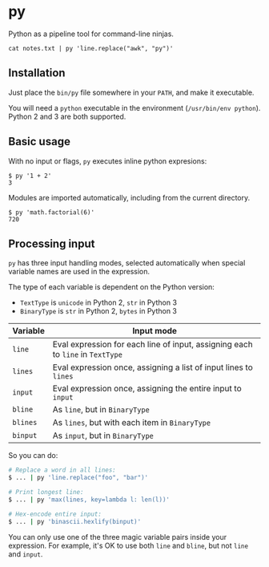 # py

Python as a pipeline tool for command-line ninjas.

```
cat notes.txt | py 'line.replace("awk", "py")'
```

## Installation

Just place the `bin/py` file somewhere in your `PATH`, and make it executable.

You will need a `python` executable in the environment (`/usr/bin/env python`). Python 2 and 3 are both supported.

## Basic usage

With no input or flags, `py` executes inline python expresions:

```
$ py '1 + 2'
3
```

Modules are imported automatically, including from the current directory.

```
$ py 'math.factorial(6)'
720
```

## Processing input

`py` has three input handling modes, selected automatically when special
variable names are used in the expression. 

The type of each variable is dependent on the Python version:
  * `TextType` is `unicode` in Python 2, `str` in Python 3
  * `BinaryType` is `str` in Python 2, `bytes` in Python 3

Variable | Input mode
-------- | -------------
`line`   | Eval expression for each line of input, assigning each to `line` in `TextType`
`lines`  | Eval expression once, assigning a list of input lines to `lines`
`input`  | Eval expression once, assigning the entire input to `input`
`bline`   | As `line`, but in `BinaryType`
`blines`  | As `lines`, but with each item in `BinaryType`
`binput`  | As `input`, but in `BinaryType`

So you can do:

```bash
# Replace a word in all lines:
$ ... | py 'line.replace("foo", "bar")'  

# Print longest line:
$ ... | py 'max(lines, key=lambda l: len(l))' 

# Hex-encode entire input:
$ ... | py 'binascii.hexlify(binput)'
```

You can only use one of the three magic variable pairs inside your expression. For example, it's OK to use both `line` and `bline`, but not `line` and `input`.